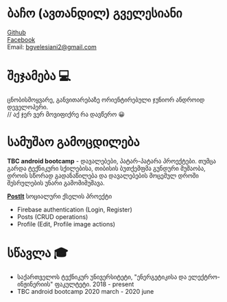 # ბაჩო (ავთანდილ) გველესიანი
<a href="https://github.com/bachiko">Github</a><br />
<a href="https://www.facebook.com/bacho.gvelesiani/">Facebook</a><br />
Email: bgvelesiani2@gmail.com

# შეჯამება :computer:
ცნობისმოყვარე, განვითარებაზე ორიენტირებული ჯუნიორ ანდროიდ დეველოპერი. <br />
// აქ ჯერ ვერ მოვიფიქრე რა დავწერო :grinning:

# სამუშაო გამოცდილება

**TBC android bootcamp** - დავალებები, პატარ-პატარა პროექტები. თუმცა გარდა ტექნიკური სქილებისა, თიბისის ბუთქემფმა გუნდური მუშაობა, დროის სწორად გადანაწილება და დავალებების მოცემულ დროში შესრულების უნარი გამომიმუშავა.

**<a href="https://github.com/TBC-final-project/TBCFinal">PostIt</a>**  სოციალური ქსელის პროექტი
  * Firebase authentication (Login, Register)
  * Posts (CRUD operations)
  * Profile (Edit, Profile image actions)


# სწავლა :mortar_board:
* საქართველოს ტექნიკურ უნივერსიტეტი, "ენერგეტიკისა და ელექტრო-ინჟინერიის" ფაკულტეტი. 2018 - present
* TBC android bootcamp 2020 march - 2020 june
